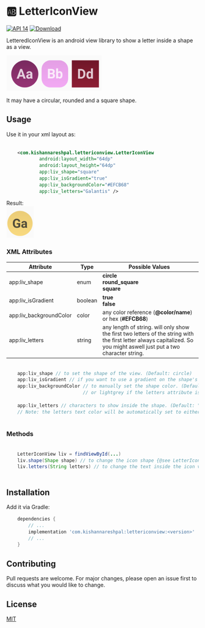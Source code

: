 # 🆎 LetterIconView 

[![API 14](https://img.shields.io/badge/API-14%2B-brightgreen.svg?style=flat)](https://android-arsenal.com/api?level=14) [![Download](https://api.bintray.com/packages/kishannareshpal/maven/lettericonview/images/download.svg?version=1.2.0) ](https://bintray.com/kishannareshpal/maven/lettericonview/1.2.0/link)

LetteredIconView is an android view library to show a letter inside a shape as a view.


<img src="./images/screenshot.png" width="250px">

It may have a circular, rounded and a square shape.

## Usage

Use it in your xml layout as:
```xml

    <com.kishannareshpal.lettericonview.LetterIconView
            android:layout_width="64dp"
            android:layout_height="64dp"
            app:liv_shape="square"
            app:liv_isGradient="true"
            app:liv_backgroundColor="#EFCB68"
            app:liv_letters="Galantis" />

```

Result: <br>
<img src="./images/screenshot2.png" width="72px">


### XML Attributes

| Attribute                | Type    | Possible Values                                                                                           | 
| ------------------------ | ------- | --------------------------------------------------------------------------------------------------------- |
| app:liv_shape            | enum    | <b>circle<br>round_square<br>square</b>                                                                   |
| app:liv_isGradient       | boolean | <b>true<br>false</b>                                                                                      |
| app:liv_backgroundColor  | color   | any color reference (<b>@color/name</b>) or hex (<b>#EFCB68</b>)                                          |
| app:liv_letters          | string  | any length of string. will only show the first two letters of the string with  the first letter always capitalized. So you might aswell just put a two character string. |

```java

    app:liv_shape // to set the shape of the view. (Default: circle)
    app:liv_isGradient // if you want to use a gradient on the shape's color. (Default: true)
    app:liv_backgroundColor // to manually set the shape color. (Default: a color based on the first letter, 
                            // or lightgrey if the letters attribute is not set)
                            
    app:liv_letters // characters to show inside the shape. (Default: "" – EMPTY)
    // Note: the letters text color will be automatically set to either Light or a Dark color based on the liv_backgroundColor that is set.
        
```

### Methods
```java
    
    LetterIconView liv = findViewById(...)
    liv.shape(Shape shape) // to change the icon shape {@see LetterIconView.Shape} enum class
    liv.letters(String letters) // to change the text inside the icon view. Note that only the first two letters of the string will be shown.
    
```


## Installation

Add it via Gradle:
```gradle
    dependencies {
        // ...
        implementation 'com.kishannareshpal:lettericonview:<version>'
        // ...
    }
```


## Contributing
Pull requests are welcome. For major changes, please open an issue first to discuss what you would like to change.


## License
[MIT](https://choosealicense.com/licenses/mit/)
